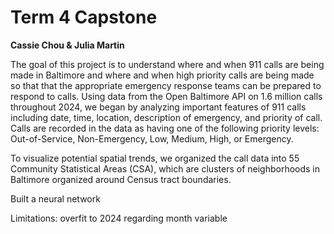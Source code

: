 # Term 4 Capstone 
**Cassie Chou & Julia Martin**

The goal of this project is to understand where and when 911 calls are being made in Baltimore and where and when high priority calls are being made so that that the appropriate emergency response teams can be prepared to respond to calls. Using data from the Open Baltimore API on 1.6 million calls throughout 2024, we began by analyzing important features of 911 calls including date, time, location, description of emergency, and priority of call. Calls are recorded in the data as having one of the following priority levels: Out-of-Service, Non-Emergency, Low, Medium, High, or Emergency.  

To visualize potential spatial trends, we organized the call data into 55 Community Statistical Areas (CSA), which are clusters of neighborhoods in Baltimore organized around Census tract boundaries.

Built a neural network

Limitations: overfit to 2024 regarding month variable
